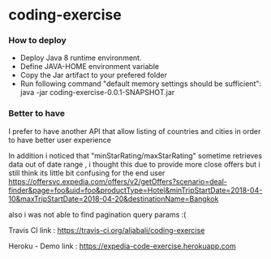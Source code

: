 # coding-exercise

### How to deploy
- Deploy Java 8 runtime environment.
- Define JAVA-HOME environment variable
- Copy the Jar artifact to your prefered folder
- Run following command "default memory settings should be sufficient":
 java -jar coding-exercise-0.0.1-SNAPSHOT.jar 
 
### Better to have
I prefer to have another API that allow listing of countries and cities in order to have better user experience

In addition i noticed that "minStarRating/maxStarRating" sometime retrieves data out of date range , i thought this due to provide more close offers but i still think its little bit confusing for the end user
https://offersvc.expedia.com/offers/v2/getOffers?scenario=deal-finder&page=foo&uid=foo&productType=Hotel&minTripStartDate=2018-04-10&maxTripStartDate=2018-04-20&destinationName=Bangkok

also i was not able to find pagination query params :( 

Travis CI link : https://travis-ci.org/aljabali/coding-exercise

Heroku - Demo link  : https://expedia-code-exercise.herokuapp.com